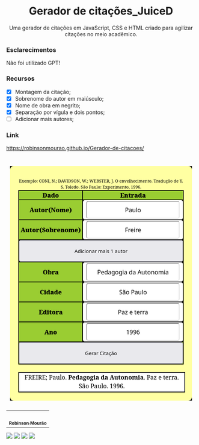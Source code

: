 <h1 align="center">Gerador de citações_JuiceD</h1>

<p align="center">Uma gerador de citações em JavaScript, CSS e HTML criado para agilizar citações no meio acadêmico.</p>

### Esclarecimentos

  Não foi utilizado GPT!
  
### Recursos
- [x] Montagem da citação;
- [x] Sobrenome do autor em maiúsculo;
- [x] Nome de obra em negrito;
- [x] Separação por vígula e dois pontos;
- [ ] Adicionar mais autores;

### Link

https://robinsonmourao.github.io/Gerador-de-citacoes/

<h1 align="center">
  <img alt="Gerador de citações JuiceD" src="./Gerador de citações JuiceD.png" />
</h1>

<table>
  <td align="center">
	    <a href="https://github.com/robinsonmourao">
		    <img style="border-radius: 50%;" src="https://avatars.githubusercontent.com/u/49078615?s=460&u=1163c04d9f35b577063b3f6550ae520c4dd2f866&v=4" width="100px;" alt=""/>
		    <br/><sub><b>Robinson Mourão</b></sub>
		</a></br>
    </td>
</table>

<div>
  <a href="https://www.youtube.com/channel/UCBpKEuXZoi1qBtf4jLx1IuQ" target="_blank"><img src="https://img.shields.io/badge/YouTube-FF0000?style=for-the-badge&logo=youtube&logoColor=white" target="_blank"></a>
  <a href="https://www.instagram.com/robinson_mds.java" target="_blank"><img src="https://img.shields.io/badge/-Instagram-%23E4405F?style=for-the-badge&logo=instagram&logoColor=white" target="_blank"></a>
  <a href = "mailto:bob.info.guaratiba@gmail.com"><img src="https://img.shields.io/badge/-Gmail-%23333?style=for-the-badge&logo=gmail&logoColor=white" target="_blank"></a>
  <a href = "https://www.linkedin.com/in/robinson-mour%C3%A3o-9585a3248/"><img src="https://img.shields.io/badge/LinkedIn-0077B5?style=for-the-badge&logo=linkedin&logoColor=white"></a>
</div>
